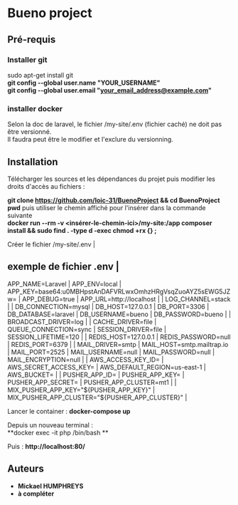  
# Bueno project

## Pré-requis

### Installer git

sudo apt-get install git  
**git config --global user.name "YOUR_USERNAME"**  
**git config --global user.email "your_email_address@example.com"**  

### installer docker

Selon la doc de laravel, le fichier /my-site/.env (fichier caché) ne doit pas être versionné.  
Il faudra peut être le modifier et l'exclure du versionning.  

## Installation

Télécharger les sources et les dépendances du projet puis modifier les droits d'accès au fichiers :  

**git clone https://github.com/loic-31/BuenoProject && cd BuenoProject**
**pwd** puis utiliser le chemin affiché pour l'insérer dans la commande suivante  
**docker run --rm -v <insérer-le-chemin-ici>/my-site:/app composer install && sudo find . -type d -exec chmod +rx {} \;** 

Créer le fichier /my-site/.env |

exemple de fichier .env |
-------------
APP_NAME=Laravel |
APP_ENV=local |
APP_KEY=base64:u0MBHpstAnDAFVRLwxOmhzHRgVsqZuoAYZ5sEWG5JZw= |
APP_DEBUG=true |
APP_URL=http://localhost |
 |
LOG_CHANNEL=stack |
 |
DB_CONNECTION=mysql |
DB_HOST=127.0.0.1 |
DB_PORT=3306 |
DB_DATABASE=laravel |
DB_USERNAME=bueno |
DB_PASSWORD=bueno |
 |
BROADCAST_DRIVER=log | |
CACHE_DRIVER=file |
QUEUE_CONNECTION=sync |
SESSION_DRIVER=file |
SESSION_LIFETIME=120 |
 |
REDIS_HOST=127.0.0.1 |
REDIS_PASSWORD=null |
REDIS_PORT=6379 |
 |
MAIL_DRIVER=smtp |
MAIL_HOST=smtp.mailtrap.io |
MAIL_PORT=2525 |
MAIL_USERNAME=null |
MAIL_PASSWORD=null |
MAIL_ENCRYPTION=null |
 |
AWS_ACCESS_KEY_ID= |
AWS_SECRET_ACCESS_KEY= |
AWS_DEFAULT_REGION=us-east-1 |
AWS_BUCKET= |
 |
PUSHER_APP_ID= |
PUSHER_APP_KEY= |
PUSHER_APP_SECRET= |
PUSHER_APP_CLUSTER=mt1 |
 |
MIX_PUSHER_APP_KEY="${PUSHER_APP_KEY}" |
MIX_PUSHER_APP_CLUSTER="${PUSHER_APP_CLUSTER}" |


Lancer le container : 
**docker-compose up**

Depuis un nouveau terminal :  
**docker exec -it php /bin/bash **



Puis :
**http://localhost:80/**

## Auteurs

* **Mickael HUMPHREYS**
* **à compléter**
